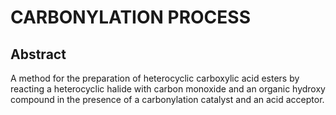 # CARBONYLATION PROCESS

## Abstract
A method for the preparation of heterocyclic carboxylic acid esters by reacting a heterocyclic halide with carbon monoxide and an organic hydroxy compound in the presence of a carbonylation catalyst and an acid acceptor.
